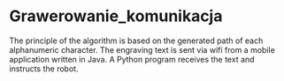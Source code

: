 # Grawerowanie_komunikacja
The principle of the algorithm is based on the generated path of each alphanumeric character. 
The engraving text is sent via wifi from a mobile application written in Java. 
A Python program receives the text and instructs the robot. 
